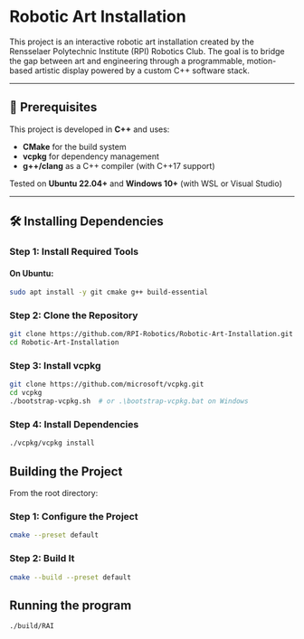 # Robotic Art Installation

This project is an interactive robotic art installation created by the Rensselaer Polytechnic Institute (RPI) Robotics Club. The goal is to bridge the gap between art and engineering through a programmable, motion-based artistic display powered by a custom C++ software stack.

---

## 🧰 Prerequisites

This project is developed in **C++** and uses:

- **CMake** for the build system
- **vcpkg** for dependency management
- **g++/clang** as a C++ compiler (with C++17 support)

Tested on **Ubuntu 22.04+** and **Windows 10+** (with WSL or Visual Studio)

---

## 🛠️ Installing Dependencies

### Step 1: Install Required Tools

#### On Ubuntu:
```bash
sudo apt install -y git cmake g++ build-essential
```

### Step 2: Clone the Repository
```bash
git clone https://github.com/RPI-Robotics/Robotic-Art-Installation.git
cd Robotic-Art-Installation
```

### Step 3: Install vcpkg
```bash
git clone https://github.com/microsoft/vcpkg.git
cd vcpkg
./bootstrap-vcpkg.sh  # or .\bootstrap-vcpkg.bat on Windows
```

### Step 4: Install Dependencies
```bash
./vcpkg/vcpkg install
```

## Building the Project
From the root directory:
### Step 1: Configure the Project
```bash
cmake --preset default
```
### Step 2: Build It
```bash
cmake --build --preset default
```

## Running the program
```bash
./build/RAI
```
